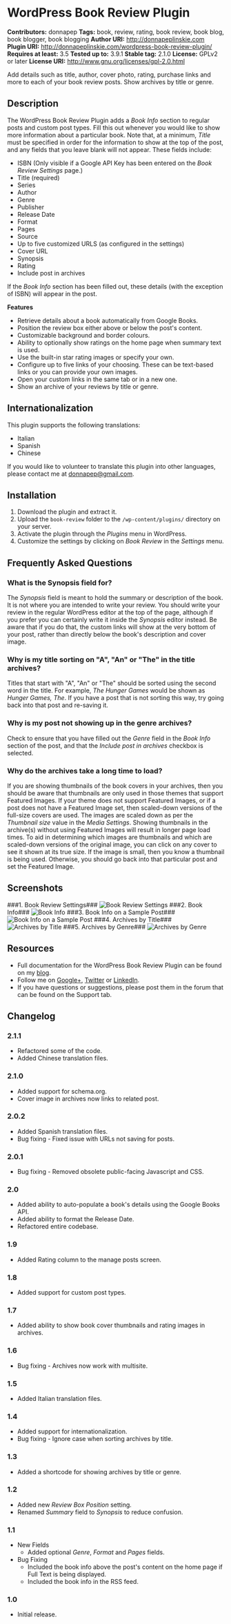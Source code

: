 # WordPress Book Review Plugin #
**Contributors:** donnapep
**Tags:** book, review, rating, book review, book blog, book blogger, book blogging
**Author URI:** http://donnapeplinskie.com
**Plugin URI:** http://donnapeplinskie.com/wordpress-book-review-plugin/
**Requires at least:** 3.5
**Tested up to:** 3.9.1
**Stable tag:** 2.1.0
**License:** GPLv2 or later
**License URI:** http://www.gnu.org/licenses/gpl-2.0.html

Add details such as title, author, cover photo, rating, purchase links and more to each of your book review posts. Show archives by title or genre.

## Description ##

The WordPress Book Review Plugin adds a *Book Info* section to regular posts and custom post types. Fill this out whenever you would like to show more information about a particular book. Note that, at a minimum, *Title* must be specified in order for the information to show at the top of the post, and any fields that you leave blank will not appear. These fields include:

* ISBN (Only visible if a Google API Key has been entered on the *Book Review Settings* page.)
* Title (required)
* Series
* Author
* Genre
* Publisher
* Release Date
* Format
* Pages
* Source
* Up to five customized URLS (as configured in the settings)
* Cover URL
* Synopsis
* Rating
* Include post in archives

If the *Book Info* section has been filled out, these details (with the exception of ISBN) will appear in the post.

**Features**
* Retrieve details about a book automatically from Google Books.
* Position the review box either above or below the post's content.
* Customizable background and border colours.
* Ability to optionally show ratings on the home page when summary text is used.
* Use the built-in star rating images or specify your own.
* Configure up to five links of your choosing. These can be text-based links or you can provide your own images.
* Open your custom links in the same tab or in a new one.
* Show an archive of your reviews by title or genre.

## Internationalization ##
This plugin supports the following translations:

* Italian
* Spanish
* Chinese

If you would like to volunteer to translate this plugin into other languages, please contact me at donnapep@gmail.com.

## Installation ##

1. Download the plugin and extract it.
1. Upload the `book-review` folder to the `/wp-content/plugins/` directory on your server.
1. Activate the plugin through the *Plugins* menu in WordPress.
1. Customize the settings by clicking on *Book Review* in the *Settings* menu.

## Frequently Asked Questions ##

### What is the Synopsis field for? ###

The *Synopsis* field is meant to hold the summary or description of the book. It is not where you are intended to write your review. You should write your review in the regular WordPress editor at the top of the page, although if you prefer you can certainly write it inside the *Synopsis* editor instead. Be aware that if you do that, the custom links will show at the very bottom of your post, rather than directly below the book's description and cover image.

### Why is my title sorting on "A", "An" or "The" in the title archives? ###

Titles that start with "A", "An" or "The" should be sorted using the second word in the title. For example, *The Hunger Games* would be shown as *Hunger Games, The*. If you have a post that is not sorting this way, try going back into that post and re-saving it.

### Why is my post not showing up in the genre archives? ###

Check to ensure that you have filled out the *Genre* field in the *Book Info* section of the post, and that the *Include post in archives* checkbox is selected.

### Why do the archives take a long time to load? ###

If you are showing thumbnails of the book covers in your archives, then you should be aware that thumbnails are only used in those themes that support Featured Images. If your theme does not support Featured Images, or if a post does not have a Featured Image set, then scaled-down versions of the full-size covers are used. The images are scaled down as per the *Thumbnail size* value in the *Media Settings*. Showing thumbnails in the archive(s) without using Featured Images will result in longer page load times. To aid in determining which images are thumbnails and which are scaled-down versions of the original image, you can click on any cover to see it shown at its true size. If the image is small, then you know a thumbnail is being used. Otherwise, you should go back into that particular post and set the Featured Image.

## Screenshots ##

###1. Book Review Settings###
![Book Review Settings](http://donnapeplinskie.com/wp-content/uploads/2014/05/screenshot-1.png)
###2. Book Info###
![Book Info](http://donnapeplinskie.com/wp-content/uploads/2014/05/screenshot-2.png)
###3. Book Info on a Sample Post###
![Book Info on a Sample Post](http://bookwookie.ca/wp-content/uploads/2013/08/Book_Review_Plugin.png)
###4. Archives by Title###
![Archives by Title](http://bookwookie.ca/wp-content/uploads/2013/08/archives-by-title.png)
###5. Archives by Genre###
![Archives by Genre](http://bookwookie.ca/wp-content/uploads/2013/08/archives-by-genre.png)

## Resources ##
* Full documentation for the WordPress Book Review Plugin can be found on my [blog](http://donnapeplinskie.com/wordpress-book-review-plugin/).
* Follow me on [Google+](https://plus.google.com/u/0/+DonnaPeplinskie/posts), [Twitter](https://twitter.com/donnapep) or [LinkedIn](http://www.linkedin.com/in/donnapeplinskie).
* If you have questions or suggestions, please post them in the forum that can be found on the Support tab.

## Changelog ##

### 2.1.1 ###
* Refactored some of the code.
* Added Chinese translation files.

### 2.1.0 ###
* Added support for schema.org.
* Cover image in archives now links to related post.

### 2.0.2 ###
* Added Spanish translation files.
* Bug fixing - Fixed issue with URLs not saving for posts.

### 2.0.1 ###
* Bug fixing - Removed obsolete public-facing Javascript and CSS.

### 2.0 ###
* Added ability to auto-populate a book's details using the Google Books API.
* Added ability to format the Release Date.
* Refactored entire codebase.

### 1.9 ###
* Added Rating column to the manage posts screen.

### 1.8 ###
* Added support for custom post types.

### 1.7 ###
* Added ability to show book cover thumbnails and rating images in archives.

### 1.6 ###
* Bug fixing - Archives now work with multisite.

### 1.5 ###
* Added Italian translation files.

### 1.4 ###
* Added support for internationalization.
* Bug fixing - Ignore case when sorting archives by title.

### 1.3 ###
* Added a shortcode for showing archives by title or genre.

### 1.2 ###
* Added new *Review Box Position* setting.
* Renamed *Summary* field to *Synopsis* to reduce confusion.

### 1.1 ###
* New Fields
    * Added optional *Genre*, *Format* and *Pages* fields.
* Bug Fixing
    * Included the book info above the post's content on the home page if Full Text is being displayed.
    * Included the book info in the RSS feed.

### 1.0 ###
* Initial release.